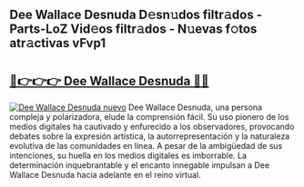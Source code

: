 ## Dee Wallace Desnuda D𝚎sn𝚞dos filtr𝚊dos - Parts-LoZ Vid𝚎os filtr𝚊dos - N𝚞evas f𝚘tos atr𝚊ctivas vFvp1

# <h2><a href="http://mb9eiu.tromn.icu/?c=Dee+Wallace+Desnuda">🔗👉👉👉 Dee Wallace Desnuda 🔗🔗</a></h2>

[![Dee Wallace Desnuda nuevo](https://i.imgur.com/pEAQMta.gif)](http://mb9eiu.tromn.icu/?c=Dee+Wallace+Desnuda)
Dee Wallace Desnuda, una persona compleja y polarizadora, elude la comprensión fácil. Su uso pionero de los medios digitales ha cautivado y enfurecido a los observadores, provocando debates sobre la expresión artística, la autorrepresentación y la naturaleza evolutiva de las comunidades en línea. A pesar de la ambigüedad de sus intenciones, su huella en los medios digitales es imborrable. La determinación inquebrantable y el encanto innegable impulsan a Dee Wallace Desnuda hacia adelante en el reino virtual.
